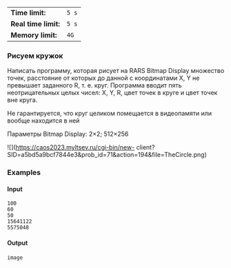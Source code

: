 |                      |       |
|----------------------|-------|
| **Time limit:**      | `5 s` |
| **Real time limit:** | `5 s` |
| **Memory limit:**    | `4G`  |


### Рисуем кружок

Написать программу, которая рисует на RARS Bitmap Display множество точек, расстояние от которых до
данной с координатами X, Y не превышает заданного R, т. е. круг. Программа вводит пять
неотрицательных целых чисел: X, Y, R, цвет точек в круге и цвет точек вне круга.

Не гарантируется, что круг целиком помещается в видеопамяти или вообще находится в ней

Параметры Bitmap Display: 2×2; 512×256

![](https://caos2023.myltsev.ru/cgi-bin/new-
client?SID=a5bd5a9bcf7844e3&prob_id=71&action=194&file=TheCircle.png)

### Examples

#### Input

    
    
    100
    60
    50
    15641122
    5575048

#### Output

    
    
    image

